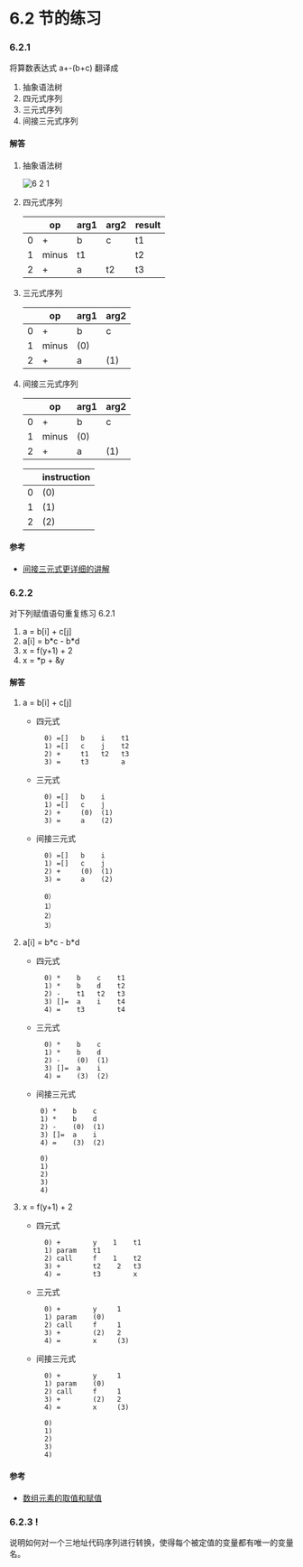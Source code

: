 # 6.2 节的练习

### 6.2.1

将算数表达式 a+-(b+c) 翻译成

1. 抽象语法树
2. 四元式序列
3. 三元式序列
4. 间接三元式序列

#### 解答

1. 抽象语法树

    ![6 2 1](https://f.cloud.github.com/assets/340282/1062210/dae8e64c-1230-11e3-9518-a128ca9a4d45.gif)


2. 四元式序列

    <table>
        <thead>
            <tr>
                <th></th>
                <th>op</th>
                <th>arg1</th>
                <th>arg2</th>
                <th>result</th>
            </tr>
        </thead>
        <tbody>
            <tr>
                <td>0</td>
                <td>+</td>
                <td>b</td>
                <td>c</td>
                <td>t1</td>
            </tr>
            <tr>
                <td>1</td>
                <td>minus</td>
                <td>t1</td>
                <td></td>
                <td>t2</td>
            </tr>
            <tr>
                <td>2</td>
                <td>+</td>
                <td>a</td>
                <td>t2</td>
                <td>t3</td>
            </tr>
        </tbody>
    </table>

3. 三元式序列

    <table>
        <thead>
            <tr>
                <th></th>
                <th>op</th>
                <th>arg1</th>
                <th>arg2</th>
            </tr>
        </thead>
        <tbody>
            <tr>
                <td>0</td>
                <td>+</td>
                <td>b</td>
                <td>c</td>
            </tr>
            <tr>
                <td>1</td>
                <td>minus</td>
                <td>(0)</td>
                <td></td>
            </tr>
            <tr>
                <td>2</td>
                <td>+</td>
                <td>a</td>
                <td>(1)</td>
            </tr>
        </tbody>
    </table>

4. 间接三元式序列

    <table>
        <thead>
            <tr>
                <th></th>
                <th>op</th>
                <th>arg1</th>
                <th>arg2</th>
            </tr>
        </thead>
        <tbody>
            <tr>
                <td>0</td>
                <td>+</td>
                <td>b</td>
                <td>c</td>
            </tr>
            <tr>
                <td>1</td>
                <td>minus</td>
                <td>(0)</td>
                <td></td>
            </tr>
            <tr>
                <td>2</td>
                <td>+</td>
                <td>a</td>
                <td>(1)</td>
            </tr>
        </tbody>
    </table>
    
    <table>
        <thead>
            <tr>
                <th></th>
                <th>instruction</th>
            </tr>
        </thead>
        <tbody>
            <tr>
                <td>0</td>
                <td>(0)</td>
            </tr>
            <tr>
                <td>1</td>
                <td>(1)</td>
            </tr>
            <tr>
                <td>2</td>
                <td>(2)</td>
            </tr>
        </tbody>
    </table>

#### 参考

- [间接三元式更详细的讲解](http://jpkc.nwpu.edu.cn/jp2005/20/kcwz/wlkc/wlkc/05/5_3_2.htm)

### 6.2.2

对下列赋值语句重复练习 6.2.1

1. a = b[i] + c[j]
2. a[i] = b\*c - b\*d
3. x = f(y+1) + 2
4. x = \*p + &y

#### 解答

1. a = b[i] + c[j]

    - 四元式
    
            0) =[]   b    i    t1
            1) =[]   c    j    t2
            2) +     t1   t2   t3
            3) =     t3        a  
    
    - 三元式
    
            0) =[]   b    i
            1) =[]   c    j
            2) +     (0)  (1)
            3) =     a    (2)  
            
    - 间接三元式
    
            0) =[]   b    i
            1) =[]   c    j
            2) +     (0)  (1)
            3) =     a    (2)  
            
            0）
            1）
            2）
            3）
    
2. a[i] = b\*c - b\*d

    - 四元式
    
            0) *    b    c    t1
            1) *    b    d    t2
            2) -    t1   t2   t3
            3) []=  a    i    t4
            4) =    t3        t4
            
    - 三元式
    
            0) *    b    c
            1) *    b    d
            2) -    (0)  (1)
            3) []=  a    i
            4) =    (3)  (2)
            
     - 间接三元式
     
            0) *    b    c
            1) *    b    d
            2) -    (0)  (1)
            3) []=  a    i
            4) =    (3)  (2)
            
            0)
            1)
            2)
            3)
            4)

3. x = f(y+1) + 2

    - 四元式
    
            0) +        y    1    t1
            1) param    t1
            2) call     f    1    t2
            3) +        t2    2   t3
            4) =        t3        x

    - 三元式

            0) +        y     1
            1) param    (0)
            2) call     f     1
            3) +        (2)   2
            4) =        x     (3)

    - 间接三元式
    
            0) +        y     1
            1) param    (0)
            2) call     f     1
            3) +        (2)   2
            4) =        x     (3)
            
            0)
            1)
            2)
            3)
            4)

#### 参考

- [数组元素的取值和赋值](http://www.mec.ac.in/resources/notes/notes/compiler/module5/intermediate.htm)

### 6.2.3 !

说明如何对一个三地址代码序列进行转换，使得每个被定值的变量都有唯一的变量名。

